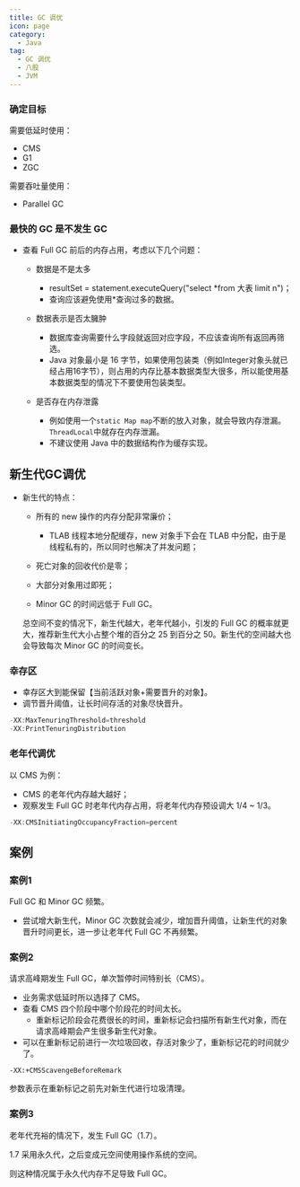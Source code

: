 ```yaml
---
title: GC 调优
icon: page
category:
  - Java
tag:
  - GC 调优
  - 八股
  - JVM
---
```


### 确定目标

需要低延时使用：

- CMS
- G1
- ZGC

需要吞吐量使用：

- Parallel GC

<!-- more -->

### 最快的 GC 是不发生 GC

- 查看 Full GC 前后的内存占用，考虑以下几个问题：

  - 数据是不是太多
    - resultSet = statement.executeQuery("select *from 大表 limit n")；
    - 查询应该避免使用*查询过多的数据。
  - 数据表示是否太臃肿
    - 数据库查询需要什么字段就返回对应字段，不应该查询所有返回再筛选。
    - Java 对象最小是 16 字节，如果使用包装类（例如Integer对象头就已经占用16字节），则占用的内存比基本数据类型大很多，所以能使用基本数据类型的情况下不要使用包装类型。

  - 是否存在内存泄露
    - 例如使用一个`static Map map`不断的放入对象，就会导致内存泄漏。`ThreadLocal`中就存在内存泄漏。
    - 不建议使用 Java 中的数据结构作为缓存实现。

## 新生代GC调优

- 新生代的特点：

  - 所有的 new 操作的内存分配非常廉价；
    - TLAB 线程本地分配缓存，new 对象手下会在 TLAB 中分配，由于是线程私有的，所以同时也解决了并发问题；

  - 死亡对象的回收代价是零；
  - 大部分对象用过即死；
  - Minor GC 的时间远低于 Full GC。

  总空间不变的情况下，新生代越大，老年代越小，引发的 Full GC 的概率就更大，推荐新生代大小占整个堆的百分之 25 到百分之 50。新生代的空间越大也会导致每次 Minor GC 的时间变长。

### 幸存区

- 幸存区大到能保留【当前活跃对象+需要晋升的对象】。
- 调节晋升阈值，让长时间存活的对象尽快晋升。

```java
-XX:MaxTenuringThreshold=threshold
-XX:PrintTenuringDistribution
```

### 老年代调优

以 CMS 为例：

- CMS 的老年代内存越大越好；
- 观察发生 Full GC 时老年代内存占用，将老年代内存预设调大 1/4 ~ 1/3。

```java
-XX:CMSInitiatingOccupancyFraction=percent
```

## 案例

### 案例1

Full GC 和 Minor GC 频繁。

- 尝试增大新生代，Minor GC 次数就会减少，增加晋升阈值，让新生代的对象晋升时间更长，进一步让老年代 Full GC 不再频繁。

### 案例2

请求高峰期发生 Full GC，单次暂停时间特别长（CMS）。

- 业务需求低延时所以选择了 CMS。
- 查看 CMS 四个阶段中哪个阶段花的时间太长。
  - 重新标记阶段会花费很长的时间，重新标记会扫描所有新生代对象，而在请求高峰期会产生很多新生代对象。
- 可以在重新标记前进行一次垃圾回收，存活对象少了，重新标记花的时间就少了。

```
-XX:+CMSScavengeBeforeRemark
```

参数表示在重新标记之前先对新生代进行垃圾清理。

### 案例3

老年代充裕的情况下，发生 Full GC（1.7）。

1.7 采用永久代，之后变成元空间使用操作系统的空间。

则这种情况属于永久代内存不足导致 Full GC。







